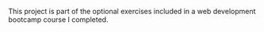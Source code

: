 This project is part of the optional exercises included in a web development bootcamp course I completed.

